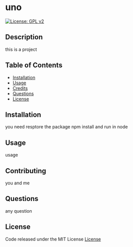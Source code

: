 
# uno

   [![License: GPL v2](https://img.shields.io/badge/License-GPL%20v2-blue.svg)](https://www.gnu.org/licenses/old-licenses/mit.en.html)
  

## Description

this is a project 

## Table of Contents
* [Installation](#installation)
* [Usage](#usage)
* [Credits](#credits)
* [Questions](#questions)
* [License](#license)


## Installation

you need resptore the package npm install and run in node
  


## Usage

usage
  


## Contributing

you and me
  




## Questions

any question
  


## License

Code released under the MIT License [License](https://choosealicense.com/licenses/mit/)
